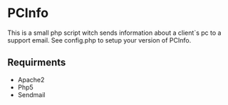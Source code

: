 PCInfo
======

This is a small php script witch sends information about a client`s pc
to a support email. See config.php to setup your version of PCInfo. 

Requirments
-----------

- Apache2
- Php5
- Sendmail 